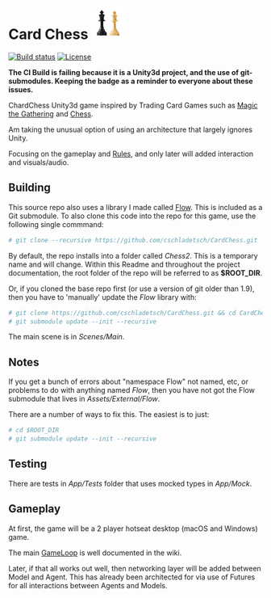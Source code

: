 # Card Chess ![Kings](Doc/Kings.png)
[![Build status](https://ci.appveyor.com/api/projects/status/github/cschladetsch/cardchess?svg=true)](https://ci.appveyor.com/project/cschladetsch/cardchess)
[![License](https://img.shields.io/github/license/cschladetsch/cardchess.svg?label=License&maxAge=86400)](./LICENSE)

**The CI Build is failing because it is a Unity3d project, and the use of git-submodules. Keeping the badge as a reminder to everyone about these issues.**

ChardChess Unity3d game inspired by Trading Card Games such as [Magic the Gathering](https://magic.wizards.com/en) and [Chess](https://lichess.org/).

Am taking the unusual option of using an architecture that largely ignores Unity.

Focusing on the gameplay and [Rules](https://github.com/cschladetsch/CardChess/wiki), and only later will added interaction and visuals/audio.

## Building

This source repo also uses a library I made called [Flow](https://github.com/cschladetsch/Flow). This is included as a Git submodule. To also clone this code into the repo for this game, use the following single commmand:

```bash
# git clone --recursive https://github.com/cschladetsch/CardChess.git
```

By default, the repo installs into a folder called _Chess2_. This is a temporary name and will change. Within this Readme and throughout the project documentation, the root folder of the repo will be referred to as **$ROOT_DIR**.

Or, if you cloned the base repo first (or use a version of git older than 1.9), then you have to 'manually' update the _Flow_ library with:

```bash
# git clone https://github.com/cschladetsch/CardChess.git && cd CardChess
# git submodule update --init --recursive
```

The main scene is in _Scenes/Main_.

## Notes

If you get a bunch of errors about "namespace Flow" not named, etc, or problems to do with anything named _Flow_, then you have not got the Flow submodule that lives in _Assets/External/Flow_.

There are a number of ways to fix this. The easiest is to just:

```bash
# cd $ROOT_DIR
# git submodule update --init --recursive
```

## Testing

There are tests in _App/Tests_ folder that uses mocked types in _App/Mock_.

## Gameplay

At first, the game will be a 2 player hotseat desktop (macOS and Windows) game.

The main [GameLoop](https://github.com/cschladetsch/CardCHess/wiki/gameloop) is well documented in the wiki.

Later, if that all works out well, then networking layer will be added between Model and Agent. This has already been architected for via use of Futures for all interactions between Agents and Models.
